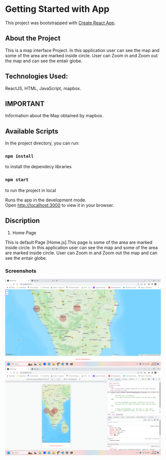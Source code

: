 # Getting Started with App

This project was bootstrapped with [Create React App](https://github.com/facebook/create-react-app).

## About the Project

This is a map interface Project. In this application user can see the map and some of the area are marked inside circle.
User can Zoom in and Zoom out the map and can see the entair globe.

## Technologies Used:

ReactJS, HTML, JavaScript, mapbox.

## IMPORTANT

Information about the Map obtained by mapbox.

## Available Scripts

In the project directory, you can run:

### `npm install`

to install the dependecy libraries

### `npm start`

to run the project in local

Runs the app in the development mode.\
Open [http://localhost:3000](http://localhost:3000) to view it in your browser.

## Discription

1. Home Page

This is default Page [Home.js].This page is some of the area are marked inside circle.
In this application user can see the map and some of the area are marked inside circle.
User can Zoom in and Zoom out the map and can see the entair globe.

### Screenshots

![Desktop snapshot](/snapshots/desktopsnap.png "Map application")
![Mobile snapshot](/snapshots/mobilesnap.png "Map application")
